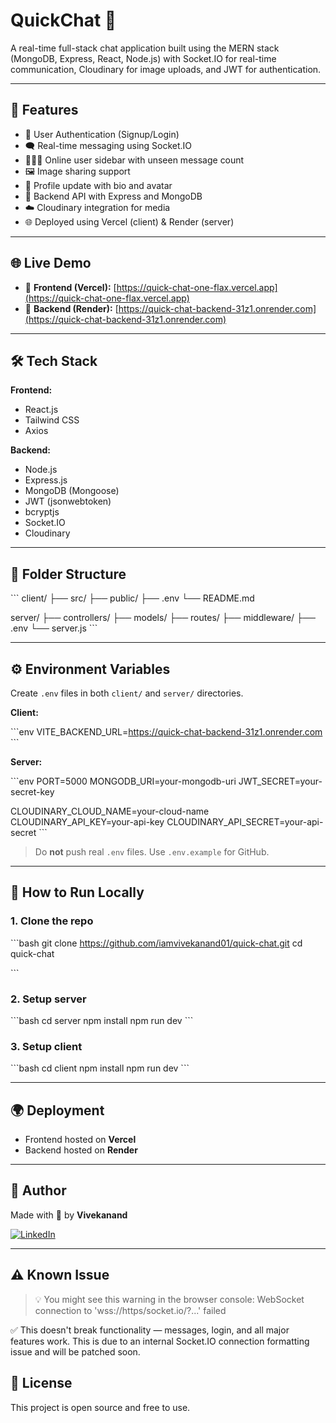 # QuickChat 💬

A real-time full-stack chat application built using the MERN stack (MongoDB, Express, React, Node.js) with Socket.IO for real-time communication, Cloudinary for image uploads, and JWT for authentication.

---

## 🚀 Features

- 🔐 User Authentication (Signup/Login)
- 🗨️ Real-time messaging using Socket.IO
- 🧑‍🤝‍🧑 Online user sidebar with unseen message count
- 🖼️ Image sharing support
- 📝 Profile update with bio and avatar
- 📡 Backend API with Express and MongoDB
- ☁️ Cloudinary integration for media
- 🌐 Deployed using Vercel (client) & Render (server)

---

## 🌐 Live Demo

- 🔗 **Frontend (Vercel):** [https://quick-chat-one-flax.vercel.app](https://quick-chat-one-flax.vercel.app)
- 🔗 **Backend (Render):** [https://quick-chat-backend-31z1.onrender.com](https://quick-chat-backend-31z1.onrender.com)

---

## 🛠️ Tech Stack

**Frontend:**
- React.js
- Tailwind CSS
- Axios

**Backend:**
- Node.js
- Express.js
- MongoDB (Mongoose)
- JWT (jsonwebtoken)
- bcryptjs
- Socket.IO
- Cloudinary

---

## 📁 Folder Structure

\`\`\`
client/
├── src/
├── public/
├── .env
└── README.md

server/
├── controllers/
├── models/
├── routes/
├── middleware/
├── .env
└── server.js
\`\`\`

---

## ⚙️ Environment Variables

Create `.env` files in both `client/` and `server/` directories.

**Client:**

\`\`\`env
VITE_BACKEND_URL=https://quick-chat-backend-31z1.onrender.com
\`\`\`

**Server:**

\`\`\`env
PORT=5000
MONGODB_URI=your-mongodb-uri
JWT_SECRET=your-secret-key

CLOUDINARY_CLOUD_NAME=your-cloud-name
CLOUDINARY_API_KEY=your-api-key
CLOUDINARY_API_SECRET=your-api-secret
\`\`\`

> Do **not** push real `.env` files. Use `.env.example` for GitHub.

---

## 🧪 How to Run Locally

### 1. Clone the repo

\`\`\`bash
git clone https://github.com/iamvivekanand01/quick-chat.git
cd quick-chat

\`\`\`

### 2. Setup server

\`\`\`bash
cd server
npm install
npm run dev
\`\`\`

### 3. Setup client

\`\`\`bash
cd client
npm install
npm run dev
\`\`\`

---

## 🌍 Deployment
- Frontend hosted on **Vercel**
- Backend hosted on **Render**

---

## 🙌 Author

Made with 💜 by **Vivekanand**

[![LinkedIn](https://img.shields.io/badge/LinkedIn-blue?logo=linkedin)](https://linkedin.com/in/iamvivekanand01)

---


## ⚠️ Known Issue

> 💡 You might see this warning in the browser console:
WebSocket connection to 'wss://https/socket.io/?...' failed


✅ This doesn't break functionality — messages, login, and all major features work. This is due to an internal Socket.IO connection formatting issue and will be patched soon.



## 📄 License

This project is open source and free to use.
